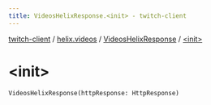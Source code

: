 ```yaml
---
title: VideosHelixResponse.<init> - twitch-client
---
```


[twitch-client](../../index.html) / [helix.videos](../index.html) / [VideosHelixResponse](index.html) / [&lt;init&gt;](./-init-.html)

# &lt;init&gt;

`VideosHelixResponse(httpResponse: HttpResponse)`